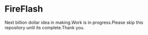 # FireFlash
Next billion dollar idea in making.Work is in progress.Please skip this repository until its complete.Thank you.
